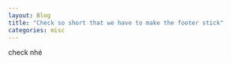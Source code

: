 ```yaml
---
layout: Blog
title: "Check so short that we have to make the footer stick"
categories: misc
---
```


check nhé
